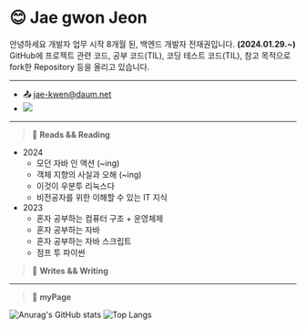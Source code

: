    
# 😊 Jae gwon Jeon 

안녕하세요 개발자 업무 시작 8개월 된, 백엔드 개발자 전재권입니다. **(2024.01.29.~)** <br/>
GitHub에 프로젝트 관련 코드, 공부 코드(TIL), 코딩 테스트 코드(TIL), 참고 목적으로 fork한 Repository 등을 올리고 있습니다.<br/>

* * *

* 📤 jae-kwen@daum.net
*  <a href="https://gw-sheep.tistory.com/"><img src="https://img.shields.io/badge/Tistory-000000?style=flat&logo=Tistory&logoColor=white"/></a>&nbsp;<br/>

* * *

<!--
   * JAVA
      * 이펙티브 자바
      * 기본기가 탄탄한 자바 개발자
      * 개발자가 반드시 알아야 할 자바 성능 튜닝 이야기
      * 자바 최적화
   * Kotlin
      * Kotlin in Action
   * Spring
      * 스프링으로 시작하는 리액티브 프로그래밍
      * 스프링 시큐리티 인 액션
      * 자바 ORM 표준 JPA 프로그래밍
   * DB
      * 친절한 SQL 튜닝
      * SQL 전문가 가이드
   * Network / Infra
      * NGINX 쿡북
      * 
   * CS
      * Clean Code
      * 소프트웨어 아키텍처 101
      * 클린 아키텍처
      * 코드 밖 커뮤니케이션
      * GoF의 디자인 패턴 (-> 강의로 대체)
      * 테스트 주도 개발
      * 리팩터링(2판)   
-->

> 📖 **Reads && Reading**
* 2024
   * 모던 자바 인 액션 (~ing)
   * 객체 지향의 사실과 오해 (~ing)
   * 이것이 우분투 리눅스다
   * 비전공자를 위한 이해할 수 있는 IT 지식
* 2023
   * 혼자 공부하는 컴퓨터 구조 + 운영체제
   * 혼자 공부하는 자바
   * 혼자 공부하는 자바 스크립트
   * 점프 투 파이썬
     
> 📝 **Writes && Writing**


* * *

> 🔭 **myPage** <br/>

![Anurag's GitHub stats](https://github-readme-stats.vercel.app/api?username=gwsheep&show_icons=true&theme=vue) 
![Top Langs](https://github-readme-stats.vercel.app/api/top-langs/?username=gwsheep&layout=compact&theme=vue)





 
<!--

**버튼 참고 사이트 https://simpleicons.org/
**gwsheep/gwsheep** is a ✨ _special_ ✨ repository because its `README.md` (this file) appears on your GitHub profile.
** https://docs.github.com/en 참고사이트

**마크다운 참고 페이지
**https://gist.github.com/ihoneymon/652be052a0727ad59601

Here are some ideas to get you started:

- 🔭 I’m currently working on ...
- 🌱 I’m currently learning ...
- 👯 I’m looking to collaborate on ...
- 🤔 I’m looking for help with ...
- 💬 Ask me about ...
- 📫 How to reach me: ...
- 😄 Pronouns: ...
- ⚡ Fun fact: ...

-->

<!--
<div align="center">
<img src="https://capsule-render.vercel.app/api?type=rect&color=auto&height=120&text=전재권%20GitHub&animation=fadeIn&fontColor=ffffff&fontSize=60" />
</div>
<br/>
-->

<!--
[![Hits](https://hits.seeyoufarm.com/api/count/incr/badge.svg?url=https%3A%2F%2Fgithub.com%2Fgwsheep%2Fhit-counter&count_bg=%233945C4&title_bg=%23555555&icon=github.svg&icon=&icon_color=%23E7E7E7&title=GitHub&edge_flat=false)](https://hits.seeyoufarm.com)<br/>
-->
